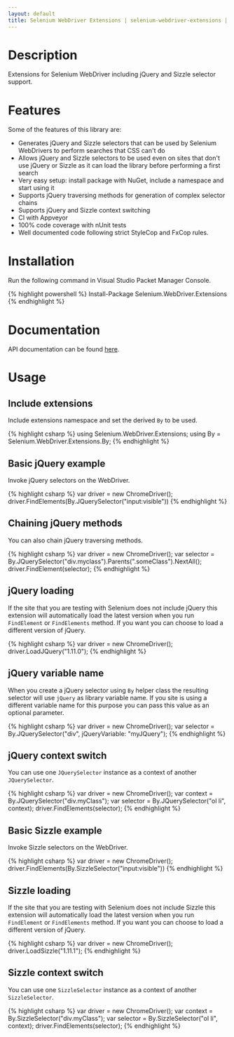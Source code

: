 ```yaml
---
layout: default
title: Selenium WebDriver Extensions | selenium-webdriver-extensions | RaYell's GitHub
---
```


# Description
Extensions for Selenium WebDriver including jQuery and Sizzle selector support.

# Features
Some of the features of this library are:

* Generates jQuery and Sizzle selectors that can be used by Selenium WebDrivers to perform searches that CSS can't do
* Allows jQuery and Sizzle selectors to be used even on sites that don't use jQuery or Sizzle as it can load the library before performing a first search
* Very easy setup: install package with NuGet, include a namespace and start using it
* Supports jQuery traversing methods for generation of complex selector chains
* Supports jQuery and Sizzle context switching
* CI with Appveyor
* 100% code coverage with nUnit tests
* Well documented code following strict StyleCop and FxCop rules.

# Installation
Run the following command in Visual Studio Packet Manager Console.

{% highlight powershell %}
Install-Package Selenium.WebDriver.Extensions
{% endhighlight %}

# Documentation
API documentation can be found [here](https://rayell.github.io/selenium-webdriver-extensions/api).

# Usage

## Include extensions
Include extensions namespace and set the derived `By` to be used.

{% highlight csharp %}
using Selenium.WebDriver.Extensions;
using By = Selenium.WebDriver.Extensions.By;
{% endhighlight %}

## Basic jQuery example
Invoke jQuery selectors on the WebDriver.

{% highlight csharp %}
var driver = new ChromeDriver();
driver.FindElements(By.JQuerySelector("input:visible"))
{% endhighlight %}

## Chaining jQuery methods
You can also chain jQuery traversing methods.

{% highlight csharp %}
var driver = new ChromeDriver();
var selector = By.JQuerySelector("div.myclass").Parents(".someClass").NextAll();
driver.FindElement(selector);
{% endhighlight %}

## jQuery loading
If the site that you are testing with Selenium does not include jQuery this extension will automatically load the latest version when you run `FindElement` or `FindElements` method. If you want you can choose to load a different version of jQuery.

{% highlight csharp %}
var driver = new ChromeDriver();
driver.LoadJQuery("1.11.0");
{% endhighlight %}

## jQuery variable name
When you create a jQuery selector using `By` helper class the resulting selector will use `jQuery` as library variable name. If you site is using a different variable name for this purpose you can pass this value as an optional parameter.

{% highlight csharp %}
var driver = new ChromeDriver();
var selector = By.JQuerySelector("div", jQueryVariable: "myJQuery");
{% endhighlight %}

## jQuery context switch
You can use one `JQuerySelector` instance as a context of another `JQuerySelector`.

{% highlight csharp %}
var driver = new ChromeDriver();
var context = By.JQuerySelector("div.myClass");
var selector = By.JQuerySelector("ol li", context);
driver.FindElements(selector);
{% endhighlight %}

## Basic Sizzle example
Invoke Sizzle selectors on the WebDriver.

{% highlight csharp %}
var driver = new ChromeDriver();
driver.FindElements(By.SizzleSelector("input:visible"))
{% endhighlight %}

## Sizzle loading
If the site that you are testing with Selenium does not include Sizzle this extension will automatically load the latest version when you run `FindElement` or `FindElements` method. If you want you can choose to load a different version of jQuery.

{% highlight csharp %}
var driver = new ChromeDriver();
driver.LoadSizzle("1.11.1");
{% endhighlight %}

## Sizzle context switch
You can use one `SizzleSelector` instance as a context of another `SizzleSelector`.

{% highlight csharp %}
var driver = new ChromeDriver();
var context = By.SizzleSelector("div.myClass");
var selector = By.SizzleSelector("ol li", context);
driver.FindElements(selector);
{% endhighlight %}

